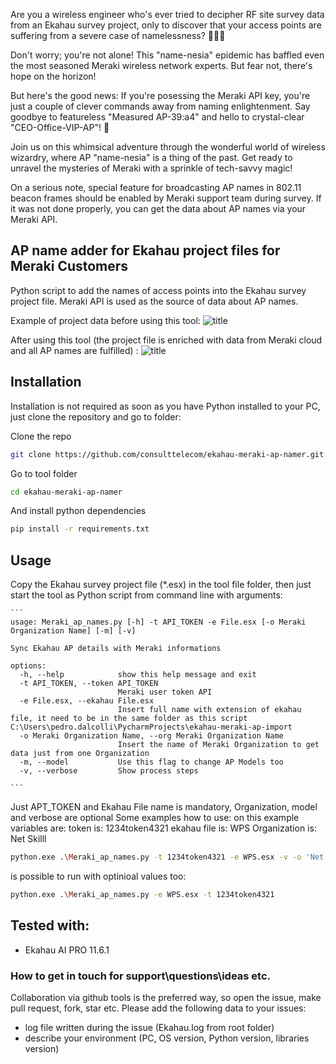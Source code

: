 Are you a wireless engineer who's ever tried to decipher RF site survey data from an Ekahau survey project, only to discover that your access points are suffering from a severe case of namelessness? 📡🤷‍♂️

Don't worry; you're not alone! This "name-nesia" epidemic has baffled even the most seasoned Meraki wireless network experts. But fear not, there's hope on the horizon!

But here's the good news: If you're posessing the Meraki API key, you're just a couple of clever commands away from naming enlightenment. Say goodbye to featureless "Measured AP-39:a4" and hello to crystal-clear "CEO-Office-VIP-AP"! 🎉

Join us on this whimsical adventure through the wonderful world of wireless wizardry, where AP "name-nesia" is a thing of the past. Get ready to unravel the mysteries of Meraki with a sprinkle of tech-savvy magic! 

On a serious note, special feature for broadcasting AP names in 802.11 beacon frames should be enabled by Meraki support team during survey. If it was not done properly, you can get the data about AP names via your Meraki API.


## AP name adder for Ekahau project files for Meraki Customers

Python script to add the names of access points into the Ekahau survey project file.
Meraki API is used as the source of data about AP names.


Example of project data before using this tool:
![title](./Screenshot_no_AP_names.png "Initial Ekahau project no AP names")


After using this tool (the project file is enriched with data from Meraki cloud and all AP names are fulfilled)   :
![title](./Screenshot_with_AP_names.png "Ekahau project enriched with AP names")

## Installation

Installation is not required as soon as you have Python installed to your PC, just clone the repository and go to folder:

Clone the repo
```bash
git clone https://github.com/consulttelecom/ekahau-meraki-ap-namer.git
```
Go to tool folder
```bash
cd ekahau-meraki-ap-namer
```
And install python dependencies
```bash
pip install -r requirements.txt
```

## Usage 

Copy the Ekahau survey project file (*.esx) in the tool file folder, then just start the tool as Python script from command line with arguments:

	```
	usage: Meraki_ap_names.py [-h] -t API_TOKEN -e File.esx [-o Meraki Organization Name] [-m] [-v]

	Sync Ekahau AP details with Meraki informations

	options:
	  -h, --help            show this help message and exit
	  -t API_TOKEN, --token API_TOKEN
	                        Meraki user token API
	  -e File.esx, --ekahau File.esx
	                        Insert full name with extension of ekahau file, it need to be in the same folder as this script C:\Users\pedro.dalcolli\PycharmProjects\ekahau-meraki-ap-import
	  -o Meraki Organization Name, --org Meraki Organization Name
	                        Insert the name of Meraki Organization to get data just from one Organization
	  -m, --model           Use this flag to change AP Models too
	  -v, --verbose         Show process steps

	```
Just APT_TOKEN and Ekahau File name is mandatory, Organization, model and verbose are optional
Some examples how to use:
on this example variables are: 
	token is: 1234token4321
	ekahau file is: WPS
	Organization is: Net Skilll
```bash
python.exe .\Meraki_ap_names.py -t 1234token4321 -e WPS.esx -v -o 'Net Skilll'
```
is possible to run with optinioal values too:
```bash
python.exe .\Meraki_ap_names.py -e WPS.esx -t 1234token4321
```

## Tested with:

* Ekahau AI PRO 11.6.1

### How to get in touch for support\questions\ideas etc.
Collaboration via github tools is the preferred way, so open the issue, make pull request, fork, star etc.
Please add the following data to your issues:
* log file written during the issue (Ekahau.log from root folder)
* describe your environment (PC, OS version, Python version, libraries version)